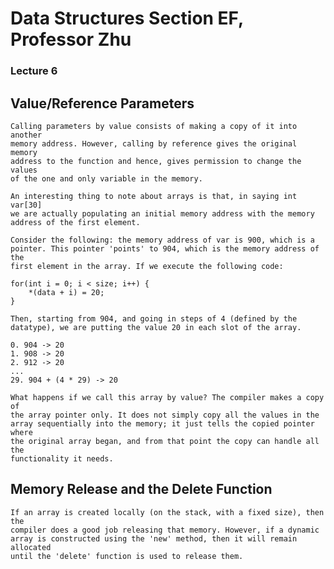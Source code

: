 # Data Structures Section EF, Professor Zhu

### Lecture 6

Value/Reference Parameters
--------------------------
	Calling parameters by value consists of making a copy of it into another
	memory address. However, calling by reference gives the original memory
	address to the function and hence, gives permission to change the values
	of the one and only variable in the memory. 

	An interesting thing to note about arrays is that, in saying int var[30]
	we are actually populating an initial memory address with the memory
	address of the first element. 

	Consider the following: the memory address of var is 900, which is a
	pointer. This pointer 'points' to 904, which is the memory address of the
	first element in the array. If we execute the following code:

	for(int i = 0; i < size; i++) {
		*(data + i) = 20;
	}

	Then, starting from 904, and going in steps of 4 (defined by the
	datatype), we are putting the value 20 in each slot of the array. 

	0. 904 -> 20
	1. 908 -> 20
	2. 912 -> 20
	...
	29. 904 + (4 * 29) -> 20

	What happens if we call this array by value? The compiler makes a copy of
	the array pointer only. It does not simply copy all the values in the
	array sequentially into the memory; it just tells the copied pointer where
	the original array began, and from that point the copy can handle all the
	functionality it needs. 

Memory Release and the Delete Function
--------------------------------------
	If an array is created locally (on the stack, with a fixed size), then the
	compiler does a good job releasing that memory. However, if a dynamic
	array is constructed using the 'new' method, then it will remain allocated
	until the 'delete' function is used to release them.

